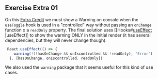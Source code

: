 ## Exercise Extra 01

On this [Extra Credit](https://epicreact.dev/modules/advanced-react-patterns/control-props-extra-credit-solution-1) we must show a Warning on console when the `useToggle` hook is used in a "controlled" way without passing an `onChange` function o a `readOnly` property. The final solution uses [[Hooks#[useEffect](https://beta.reactjs.org/reference/react/useEffect) |useEffect]] to show the warning ONLY in the Initial render (it has several dependencies, but they will never change though):

```js
 React.useEffect(() => {
    warning(!(!hasOnChange && onIscontrolled && !readOnly), 'Error')
  }, [hasOnChange, onIscontrolled, readOnly])
```

We also used the `warning` package that it seems useful for this kind of use cases.